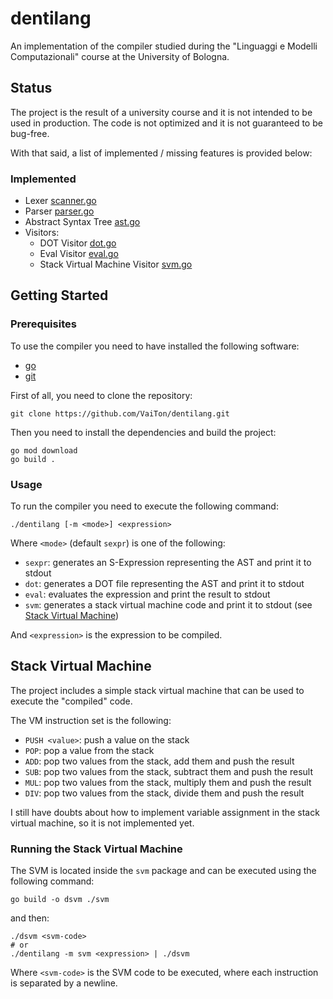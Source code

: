 # dentilang

An implementation of the compiler studied during the "Linguaggi e Modelli Computazionali" course at the University of Bologna.

## Status

The project is the result of a university course and it is not intended to be used in production. The code is not optimized and it is not guaranteed to be bug-free.

With that said, a list of implemented / missing features is provided below:

### Implemented

- Lexer [scanner.go](./scanner.go)
- Parser [parser.go](./parser.go)
- Abstract Syntax Tree [ast.go](./ast.go)
- Visitors:
  - DOT Visitor [dot.go](./visitor/dot.go)
  - Eval Visitor [eval.go](./visitor/eval.go)
  - Stack Virtual Machine Visitor [svm.go](./visitor/svm.go)

## Getting Started

### Prerequisites

To use the compiler you need to have installed the following software:

- [go](https://golang.org/)
- [git](https://git-scm.com/)

First of all, you need to clone the repository:

```shell
git clone https://github.com/VaiTon/dentilang.git
```

Then you need to install the dependencies and build the project:

```shell
go mod download
go build .
```

### Usage

To run the compiler you need to execute the following command:

```shell
./dentilang [-m <mode>] <expression>
```

Where `<mode>` (default `sexpr`) is one of the following:

- `sexpr`: generates an S-Expression representing the AST and print it to stdout
- `dot`: generates a DOT file representing the AST and print it to stdout
- `eval`: evaluates the expression and print the result to stdout
- `svm`: generates a stack virtual machine code and print it to stdout (see [Stack Virtual Machine](#stack-virtual-machine))

And `<expression>` is the expression to be compiled.

## Stack Virtual Machine

The project includes a simple stack virtual machine that can be used to execute the "compiled" code.

The VM instruction set is the following:

- `PUSH <value>`: push a value on the stack
- `POP`: pop a value from the stack
- `ADD`: pop two values from the stack, add them and push the result
- `SUB`: pop two values from the stack, subtract them and push the result
- `MUL`: pop two values from the stack, multiply them and push the result
- `DIV`: pop two values from the stack, divide them and push the result

I still have doubts about how to implement variable assignment in the stack virtual machine, so it is not implemented yet.

### Running the Stack Virtual Machine

The SVM is located inside the `svm` package and can be executed using the following command:

```shell
go build -o dsvm ./svm
```

and then:

```shell
./dsvm <svm-code>
# or
./dentilang -m svm <expression> | ./dsvm
```

Where `<svm-code>` is the SVM code to be executed, where each instruction is separated by a newline.
